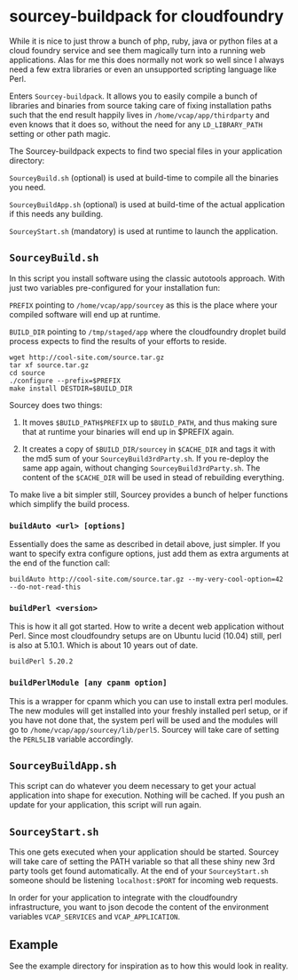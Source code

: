 # sourcey-buildpack for cloudfoundry

While it is nice to just throw a bunch of php, ruby, java or python files at
a cloud foundry service and see them magically turn into a running web applications. Alas for me this
does normally not work so well since I always need a few extra libraries
or even an unsupported scripting language like Perl.

Enters `Sourcey-buildpack`. It allows you to easily compile a bunch of libraries and binaries from source
taking care of fixing installation paths such that the end result happily lives
in `/home/vcap/app/thirdparty` and even knows that it does so, without the need for any
`LD_LIBRARY_PATH` setting or other path magic.

The Sourcey-buildpack expects to find two special files in your application directory:

`SourceyBuild.sh` (optional) is used at build-time to compile all the binaries you need.

`SourceyBuildApp.sh` (optional) is used at build-time of the actual application if this needs any building.

`SourceyStart.sh` (mandatory) is used at runtime to launch the application.

## `SourceyBuild.sh`

In this script you install software using the classic autotools approach.
With just two variables pre-configured for your installation fun:

`PREFIX` pointing to `/home/vcap/app/sourcey` as this is the place where your compiled software
will end up at runtime.

`BUILD_DIR` pointing to `/tmp/staged/app` where the cloudfoundry
droplet build process expects to find the results of your efforts to reside.

```shell
wget http://cool-site.com/source.tar.gz
tar xf source.tar.gz
cd source
./configure --prefix=$PREFIX
make install DESTDIR=$BUILD_DIR
```
Sourcey does two things:

1. It moves `$BUILD_PATH$PREFIX` up to `$BUILD_PATH`, and thus making sure that at runtime
   your binaries will end up in $PREFIX again.

2. It creates a copy of `$BUILD_DIR/sourcey` in `$CACHE_DIR` and tags it with the md5 sum of your `SourceyBuild3rdParty.sh`.
   If you re-deploy the same app again, without changing `SourceyBuild3rdParty.sh`. The content of the `$CACHE_DIR` will be used
   in stead of rebuilding everything.

To make live a bit simpler still, Sourcey provides a bunch of helper functions which simplify the build process.

### `buildAuto <url> [options]`

Essentially does the same as described in detail above, just simpler. If you want to specify extra configure options,
just add them as extra arguments at the end of the function call:

```shell
buildAuto http://cool-site.com/source.tar.gz --my-very-cool-option=42 --do-not-read-this
```

### `buildPerl <version>`

This is how it all got started. How to write a decent web application without Perl. Since most cloudfoundry setups are on Ubuntu lucid (10.04) still, perl is also at 5.10.1. Which is about 10 years out of date.

```shell
buildPerl 5.20.2
```

### `buildPerlModule [any cpanm option]`

This is a wrapper for cpanm which you can use to install extra perl modules. The new modules will get installed into your freshly installed
perl setup, or if you have not done that, the system perl will be used and the modules will go to `/home/vcap/app/sourcey/lib/perl5`.
Sourcey will take care of setting the `PERL5LIB` variable accordingly.

## `SourceyBuildApp.sh`

This script can do whatever you deem necessary to get your actual application into shape for execution. Nothing will be cached. If you
push an update for your application, this script will run again.


## `SourceyStart.sh`

This one gets executed when your application should be started. Sourcey will take care of setting the PATH variable so that all these
shiny new 3rd party tools get found automatically. At the end of your `SourceyStart.sh` someone should be listening ```localhost:$PORT``` for incoming web requests.

In order for your application to integrate with the cloudfoundry infrastructure, you want to json decode the content of the
environment variables `VCAP_SERVICES` and `VCAP_APPLICATION`.


## Example

See the example directory for inspiration as to how this would look in reality.
